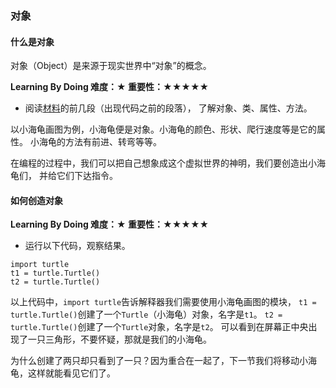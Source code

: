 ### 对象

#### 什么是对象

对象（Object）是来源于现实世界中“对象”的概念。

**Learning By Doing 难度：★ 重要性：★★★★★**

- 阅读[材料](http://blog.csdn.net/linyixiao88/article/details/50833502)的前几段（出现代码之前的段落），
了解对象、类、属性、方法。

以小海龟画图为例，小海龟便是对象。小海龟的颜色、形状、爬行速度等是它的属性。
小海龟的方法有前进、转弯等等。

在编程的过程中，我们可以把自己想象成这个虚拟世界的神明，我们要创造出小海龟们，
并给它们下达指令。

#### 如何创造对象

**Learning By Doing 难度：★ 重要性：★★★★★**

- 运行以下代码，观察结果。
```
import turtle
t1 = turtle.Turtle()
t2 = turtle.Turtle()
```

以上代码中，`import turtle`告诉解释器我们需要使用小海龟画图的模块，
`t1 = turtle.Turtle()`创建了一个`Turtle`（小海龟）对象，名字是`t1`。
`t2 = turtle.Turtle()`创建了一个`Turtle`对象，名字是`t2`。
可以看到在屏幕正中央出现了一只三角形，不要怀疑，那就是我们的小海龟。

为什么创建了两只却只看到了一只？因为重合在一起了，下一节我们将移动小海龟，这样就能看见它们了。
